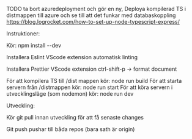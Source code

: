 TODO ta bort azuredeployment och gör en ny, Deploya kompilerad TS i distmappen till azure och se till att det funkar med databaskoppling
https://blog.logrocket.com/how-to-set-up-node-typescript-express/

Instruktioner:

Kör: npm install --dev 

Installera Eslint VScode extension
  automatisk linting

Installera Prettier VScode extension
  ctrl-shift-p -> format document

För att kompilera TS till /dist mappen kör: node run build
För att starta servern från /distmappen kör: node run start
För att köra servern i utvecklingsläge (som nodemon) kör: node run dev


Utveckling:

Kör git pull innan utveckling för att få senaste changes

Git push pushar till båda repos (bara sath är origin)